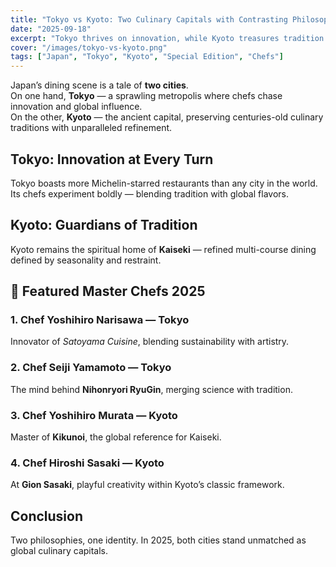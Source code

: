 ```yaml
---
title: "Tokyo vs Kyoto: Two Culinary Capitals with Contrasting Philosophies — Special Edition 2025"
date: "2025-09-18"
excerpt: "Tokyo thrives on innovation, while Kyoto treasures tradition. Two cities, two philosophies — both at the heart of Japan’s culinary identity."
cover: "/images/tokyo-vs-kyoto.png"
tags: ["Japan", "Tokyo", "Kyoto", "Special Edition", "Chefs"]
---
```


Japan’s dining scene is a tale of **two cities**.  
On one hand, **Tokyo** — a sprawling metropolis where chefs chase innovation and global influence.  
On the other, **Kyoto** — the ancient capital, preserving centuries-old culinary traditions with unparalleled refinement.

## Tokyo: Innovation at Every Turn
Tokyo boasts more Michelin-starred restaurants than any city in the world. Its chefs experiment boldly — blending tradition with global flavors.

## Kyoto: Guardians of Tradition
Kyoto remains the spiritual home of **Kaiseki** — refined multi-course dining defined by seasonality and restraint.

## 🌟 Featured Master Chefs 2025
### 1. **Chef Yoshihiro Narisawa — Tokyo**  
Innovator of *Satoyama Cuisine*, blending sustainability with artistry.

### 2. **Chef Seiji Yamamoto — Tokyo**  
The mind behind **Nihonryori RyuGin**, merging science with tradition.

### 3. **Chef Yoshihiro Murata — Kyoto**  
Master of **Kikunoi**, the global reference for Kaiseki.

### 4. **Chef Hiroshi Sasaki — Kyoto**  
At **Gion Sasaki**, playful creativity within Kyoto’s classic framework.

## Conclusion
Two philosophies, one identity. In 2025, both cities stand unmatched as global culinary capitals.
